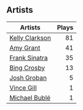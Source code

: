 ## Artists
Artists | Plays 
----- | -----: 
[Kelly Clarkson](/artists/kelly-clarkson-34788) | 81
[Amy Grant](/artists/amy-grant-3053) | 41
[Frank Sinatra](/artists/frank-sinatra-739) | 35
[Bing Crosby](/artists/bing-crosby-1864) | 13
[Josh Groban](/artists/josh-groban-58260) | 5
[Vince Gill](/artists/vince-gill-31886) | 1
[Michael Bublé](/artists/michael-buble-58319) | 1

